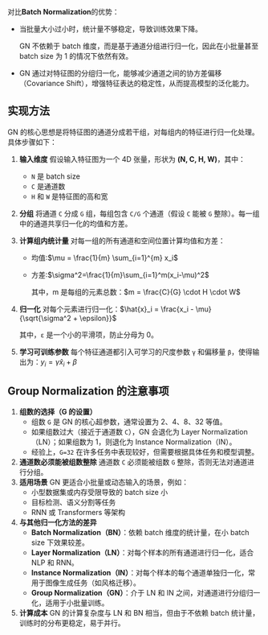 对比**Batch Normalization**的优势：

- 当批量大小过小时，统计量不够稳定，导致训练效果下降。

  GN 不依赖于 batch 维度，而是基于通道分组进行归一化，因此在小批量甚至 batch size 为 1 的情况下依然有效。

- GN 通过对特征图的分组归一化，能够减少通道之间的协方差偏移（Covariance Shift），增强特征表达的稳定性，从而提高模型的泛化能力。

## 实现方法

GN 的核心思想是将特征图的通道分成若干组，对每组内的特征进行归一化处理。具体步骤如下：

1. **输入维度**
    假设输入特征图为一个 4D 张量，形状为 **(N, C, H, W)**，其中：

   - `N` 是 batch size
   - `C` 是通道数
   - `H` 和 `W` 是特征图的高和宽

2. **分组**
    将通道 `C` 分成 `G` 组，每组包含 `C/G` 个通道（假设 `C` 能被 `G` 整除）。每一组中的通道共享归一化的均值和方差。

3. **计算组内统计量**
    对每一组的所有通道和空间位置计算均值和方差：

   - 均值:$\mu = \frac{1}{m} \sum_{i=1}^{m} x_i$

   - 方差:$\sigma^2=\frac{1}{m}\sum_{i=1}^m(x_i-\mu)^2$

     其中，m 是每组的元素总数：$m = \frac{C}{G} \cdot H \cdot W$

4. **归一化**
    对每个元素进行归一化：$\hat{x}_i = \frac{x_i - \mu}{\sqrt{\sigma^2 + \epsilon}}$

   其中，`ε` 是一个小的平滑项，防止分母为 0。

5. **学习可训练参数**
    每个特征通道都引入可学习的尺度参数 `γ` 和偏移量 `β`，使得输出为：$y_i = \gamma \hat{x}_i + \beta$

## **Group Normalization 的注意事项**

1. **组数的选择（G 的设置）**
   - 组数 `G` 是 GN 的核心超参数，通常设置为 2、4、8、32 等值。
   - 如果组数过大（接近于通道数 `C`），GN 会退化为 Layer Normalization（LN）；如果组数为 1，则退化为 Instance Normalization（IN）。
   - 经验上，`G=32` 在许多任务中表现较好，但需要根据具体任务和模型调整。
2. **通道数必须能被组数整除**
    通道数 `C` 必须能被组数 `G` 整除，否则无法对通道进行分组。
3. **适用场景**
    GN 更适合小批量或动态输入的场景，例如：
   - 小型数据集或内存受限导致的 batch size 小
   - 目标检测、语义分割等任务
   - RNN 或 Transformers 等架构
4. **与其他归一化方法的差异**
   - **Batch Normalization（BN）**：依赖 batch 维度的统计量，在小 batch size 下效果较差。
   - **Layer Normalization（LN）**：对每个样本的所有通道进行归一化，适合 NLP 和 RNN。
   - **Instance Normalization（IN）**：对每个样本的每个通道单独归一化，常用于图像生成任务（如风格迁移）。
   - **Group Normalization（GN）**：介于 LN 和 IN 之间，对通道进行分组归一化，适用于小批量训练。
5. **计算成本**
    GN 的计算复杂度与 LN 和 BN 相当，但由于不依赖 batch 统计量，训练时的分布更稳定，易于并行。
